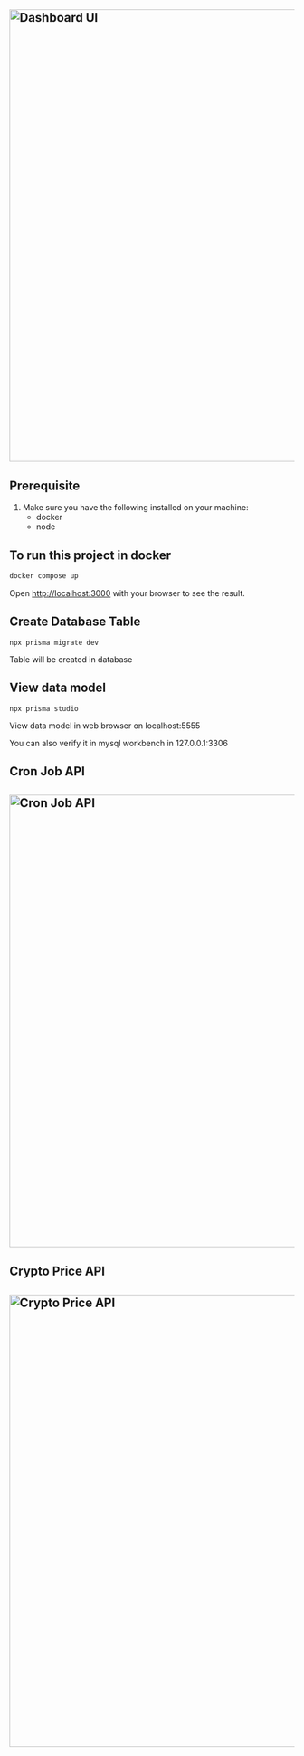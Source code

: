 <h2 align="left">
  <img src="https://github.com/normanwongcl/take-home-assessment-6580332443/blob/main/assets/ui-dashboard.png" alt="Dashboard UI" width="800px" />
  <br>
</h2>

## Prerequisite 
1. Make sure you have the following installed on your machine:
    - docker
    - node

## To run this project in docker
```bash
docker compose up
```

Open [http://localhost:3000](http://localhost:3000) with your browser to see the result.

## Create Database Table
```
npx prisma migrate dev
```
Table will be created in database

## View data model
```
npx prisma studio
```
View data model in web browser on localhost:5555

You can also verify it in mysql workbench in 127.0.0.1:3306

## Cron Job API
<h2 align="left">
  <img src="https://github.com/normanwongcl/take-home-assessment-6580332443/blob/main/assets/cron-job-api.png" alt="Cron Job API" width="800px" />
  <br>
</h2>

## Crypto Price API
<h2 align="left">
  <img src="https://github.com/normanwongcl/take-home-assessment-6580332443/blob/main/assets/cryptoprice-api-route.png" alt="Crypto Price API" width="800px" />
  <br>
</h2>
